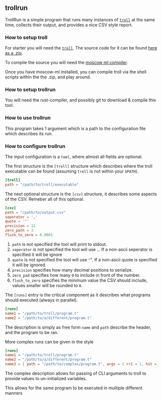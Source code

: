 trollrun
---

TrollRun is a simple program that runs many instances of [`troll`](https://topps.diku.dk/torbenm/troll.msp)
at the same time, collects their output, and provides a nice CSV style report.

### How to setup troll

For starter you will need the [`troll`](http://hjemmesider.diku.dk/~torbenm/Troll/). The source
code for it can be found [here as a .zip](http://hjemmesider.diku.dk/~torbenm/Troll/Troll.zip).

To compile the source you will need the [moscow ml compiler](https://mosml.org/). 

Once you have moscow-ml installed, you can compile troll via the shell scripts within the the
.zip, and play around.

### How to setup trollrun

You will need the rust-compiler, and possibly git to download & compile this tool.

### How to use trollrun

This program takes 1 argument which is a path to the configuration file which describes its run.

### How to configure trollrun

The input configuration is a `toml`, where almost all fields are optional.

The first structure is the `[troll]` structure which describes where the
troll executable can be found (assuming `troll` is not within your `$PATH`).

```toml
[troll]
path = "/path/to/troll/executable"
```

The next optional structure is the `[csv]` structure, it describes some aspects of the CSV.
Remeber all of this optional.

```toml
[csv]
path = "/path/to/output.csv"
seperator = ','
quote = '"'
precision = 12
zero_path = 3
flush_to_zero = 0.0001
```

1. `path` is not specified the tool will print to stdout.
2. `seperator` is not specified the tool will use `,`. If a non-ascii seperator is specified it will be ignore
3. `quote` is not specified the tool will use `"`". If a non-ascii quote is specified it will be ignored.
4. `precision` specifies how many decimal positions to serialize.
5. `zero_pad` specifies how many `0` to include in front of the number.
6. `flush_to_zero` specifies the minimum value the CSV should include, values smaller will be rounded to `0`.

The `[runs]` entry is the critical component as it describes what programs should executed (always in parallel).

```toml
[runs]
name1 = "/path/to/troll/program.t"
name2 = "/path/to/a/different/program.t"
```

The description is simply as free form `name` and `path` describe the header, and the program to be ran.

More complex runs can be given in the style

```toml
[runs]
name1 = "/path/to/troll/program.t"
name2 = "/path/to/a/different/program.t"
name3 = { path = "/path/to/complex/program.t", args = { rr1 = 1, hit = 3} }
```

The complex description allows for passing of CLI arguments to troll to provide values to un-initialized variables.

This allows for the same program to be executed in multiple different manners


